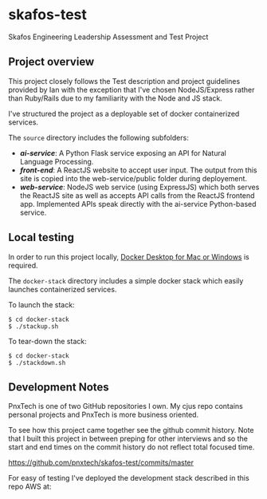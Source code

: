 # skafos-test
Skafos Engineering Leadership Assessment and Test Project

## Project overview
This project closely follows the Test description and project guidelines provided by Ian with the exception that I've chosen NodeJS/Express rather than Ruby/Rails due to my familiarity with the Node and JS stack.

I've structured the project as a deployable set of docker containerized services.

The `source` directory includes the following subfolders:

* ***ai-service***: A Python Flask service exposing an API for Natural Language Processing.
* ***front-end***: A ReactJS website to accept user input. The output from this site is copied into the web-service/public folder during deployement.
* ***web-service***: NodeJS web service (using ExpressJS) which both serves the ReactJS site as well as accepts API calls from the ReactJS frontend app. Implemented APIs speak directly with the ai-service Python-based service.

## Local testing
In order to run this project locally, [Docker Desktop for Mac or Windows](https://www.docker.com/products/docker-desktop) is required.

The `docker-stack` directory includes a simple docker stack which easily launches containerized services.

To launch the stack:

```shell
$ cd docker-stack
$ ./stackup.sh
```

To tear-down the stack:

```shell
$ cd docker-stack
$ ./stackdown.sh
```

## Development Notes
PnxTech is one of two GitHub repositories I own.  My cjus repo contains personal projects and PnxTech is more business oriented.

To see how this project came together see the github commit history.
Note that I built this project in between preping for other interviews and so the start and end times on the commit history do not reflect total focused time.

https://github.com/pnxtech/skafos-test/commits/master

For easy of testing I've deployed the development stack described in this repo AWS at:



